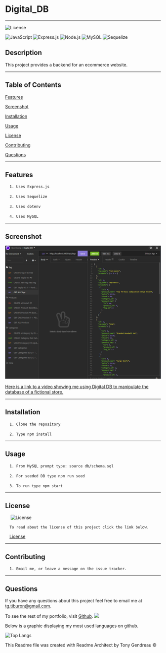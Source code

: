 # Digital_DB
---

  ![License](https://img.shields.io/github/license/tgtiburon/Digital_DB?style=flat-square)
  
  ![JavaScript](https://img.shields.io/badge/JavaScript-F7DF1E?style=for-the-badge&logo=javascript&logoColor=black) 
  ![Express.js](https://img.shields.io/badge/express.js-%23404d59.svg?style=for-the-badge&logo=express&logoColor=%2361DAFB) 
  ![Node.js](https://img.shields.io/badge/Node.js-43853D?style=for-the-badge&logo=node.js&logoColor=white) 
  ![MySQL](https://img.shields.io/badge/mysql-%2300f.svg?style=for-the-badge&logo=mysql&logoColor=white) 
  ![Sequelize](https://img.shields.io/badge/Sequelize-52B0E7?style=for-the-badge&logo=Sequelize&logoColor=white) 
## Description

This project provides a backend for an ecommerce website.

---
  ## Table of Contents

  [Features](#features)

  [Screenshot](#screenshot)

  [Installation](#installation)
    
  [Usage](#usage)
    
  [License](#license)
    
  [Contributing](#contributing)

  [Questions](#questions)
  
  

---

## Features

      1. Uses Express.js 

      2. Uses Sequelize 

      3. Uses dotenv 

      4. Uses MySQL 
---

## Screenshot 
  ![](digital_db.PNG)


   [Here is a link to a video showing me using Digital DB  to manipulate the database of a fictional store.](https://watch.screencastify.com/v/J5yaNUPIoCjH1iwS0yFf)
  
  

  ---

  ## Installation

      1. Clone the repository 

      2. Type npm install 
---
  ## Usage

      1. From MySQL prompt type: source db/schema.sql 

      2. For seeded DB type npm run seed 

      3. To run type npm start 



  ---
  ## License 

  &emsp; ![License](https://img.shields.io/github/license/tgtiburon/Digital_DB?style=flat-square)

      To read about the license of this project click the link below.

  &emsp;[License](https://github.com/tgtiburon/Digital_DB/blob/main/LICENSE) 

  ---
  ## Contributing

      1. Email me, or leave a message on the issue tracker. 


---
## Questions

If you have any questions about this project feel free to email me at <tg.tiburon@gmail.com>.  

To see the rest of my portfolio, visit [Github](https://github.com/tgtiburon).
![](./images/GitHub-Mark-32px.png)

Below is a graphic displaying my most used languages on github.

![Top Langs](https://github-readme-stats.vercel.app/api/top-langs/?username=tgtiburon)


This Readme file was created with Readme Architect by Tony Gendreau &copy;
